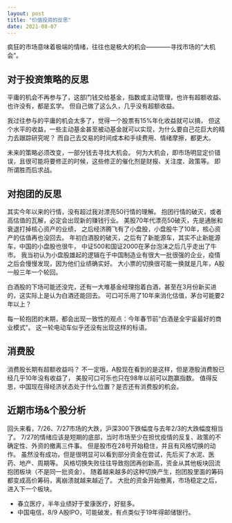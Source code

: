 ```yaml
---
layout: post
title: "价值投资的反思"
date: 2021-08-07
---
```


疯狂的市场意味着极端的情绪，往往也是极大的机会————寻找市场的“大机会”。

## 对于投资策略的反思
平庸的机会不再参与了，这部门钱交给基金，指数或主动管理，也许有超额收益、也许没有，都是玄学。
但自己做了这么久，几乎没有超额收益。

我过往参与的平庸的机会太多了，觉得一个股票有15%年化收益就可以搞，
但这个水平的收益，一些主动基金甚至被动基金就可以实现，为什么要自己花巨大的精力去跟踪研究呢？
而自己去交易的时间成本和手续费用、情绪摩擦，都更大。

未来的策略必须改变，一部分钱去寻找大机会。
何为大机会，即市场明显定价错误，且很可能将要修正的时候，这些修正的催化剂是财报、关注度、政策等。
即所谓胜而后求战。

## 对抱团的反思
其实今年以来的行情，没有超过我对漂亮50行情的理解。
抱团行情的破灭，或者高估值的瓦解，必定会出现新的赚钱行业。
美股70年代漂亮50破灭，先是通胀和衰退打掉核心资产的业绩，
之后经济腾飞有了小盘股，小盘股牛了10年，核心资产的估值再也没回去。
年初白酒股的破灭，之后有了新能源车，其实不止新能源车，中国的小盘股也很牛，
中证500和国证2000在茅台泡沫之后几乎走出了牛市。
我当初认为小盘股雄起的逻辑在于中国制造业有很大一批很强的企业，疫情之后会慢慢发现，因为他们业绩确实好。
大小票的切换很可能一换就是几年，A股一般三年一个轮回。

白酒股的下场可能还没完，还有一大堆基金经理抱着白酒，甚至在3月份新买进的，这实际上是认为白酒还能回去。
可口可乐用了10年来消化估值，茅台可能要2年以上？

每一轮抱团的末期，都会出现一致性的观点：今年春节前“白酒是全宇宙最好的商业模式”。
这一轮电动车似乎还没有出现这样的标语。

## 消费股
消费股长期有超额收益吗？
不一定哦，A股现在看到的是这样，但是港股消费股已经几乎10年没有收益了，
美股可口可乐也只在98年以前可以跑赢指数。
值得反思，中国现在得经济状态处于什么位置？是否还有消费股的机会。

## 近期市场&个股分析
回头来看，7/26、7/27市场的大跌，沪深300下跌幅度与去年2/3的大跌幅度相当了。
7/27的情绪应该是短期的底部，当时市场至少在担忧疫情的反复、政策的不确定性、外资的撤离三件事。
但是股市在28号开始稳住，并且有风格切换的动作。
虽然没有成功，但是很明显可以看到部分资金在尝试，先后买了水泥、医药、地产、周期等。
风格切换失败往往导致抱团再创新高，资金从其他板块回流抱团板块（不是同一批资金）。
随着越来越多的这种切换产生，抱团股里面的筹码都变成高价筹码，离崩溃就越来越近了。
大批的资金开始撤离，市场稳定之后，进入下一个板块。

* 春立医疗，半年业绩好于爱康医疗，好挺多。
* 中国电信，8/9 A股IPO，可能破发，有点类似于19年得邮储银行。




